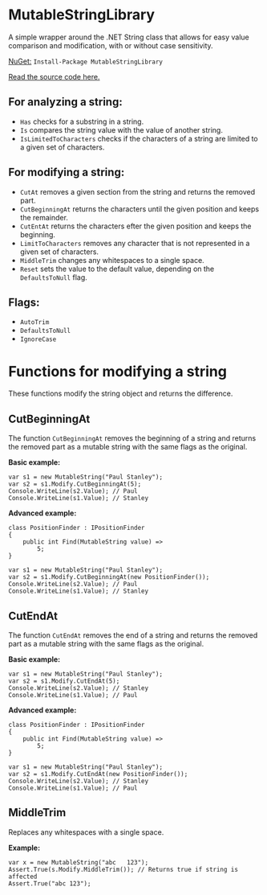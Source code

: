 # MutableStringLibrary

A simple wrapper around the .NET String class that allows for easy value comparison and modification, with or without case sensitivity.

[NuGet:](https://www.nuget.org/packages/MutableStringLibrary/) `Install-Package MutableStringLibrary`

[Read the source code here.](https://github.com/Anders-H/MutableStringLibrary)

## For analyzing a string:

- `Has` checks for a substring in a string.
- `Is` compares the string value with the value of another string.
- `IsLimitedToCharacters` checks if the characters of a string are limited to a given set of characters.

## For modifying a string:
- `CutAt` removes a given section from the string and returns the removed part.
- `CutBeginningAt` returns the characters until the given position and keeps the remainder.
- `CutEntAt` returns the characters efter the given position and keeps the beginning.
- `LimitToCharacters` removes any character that is not represented in a given set of characters.
- `MiddleTrim` changes any whitespaces to a single space.
- `Reset` sets the value to the default value, depending on the `DefaultsToNull` flag.

## Flags:

- `AutoTrim`
- `DefaultsToNull`
- `IgnoreCase`

# Functions for modifying a string

These functions modify the string object and returns the difference.

## CutBeginningAt

The function `CutBeginningAt` removes the beginning of a string and returns the removed part as a mutable string with the same flags as the original.

**Basic example:**

```
var s1 = new MutableString("Paul Stanley");
var s2 = s1.Modify.CutBeginningAt(5);
Console.WriteLine(s2.Value); // Paul
Console.WriteLine(s1.Value); // Stanley
```

**Advanced example:**

```
class PositionFinder : IPositionFinder
{
    public int Find(MutableString value) =>
        5;
}

var s1 = new MutableString("Paul Stanley");
var s2 = s1.Modify.CutBeginningAt(new PositionFinder());
Console.WriteLine(s2.Value); // Paul
Console.WriteLine(s1.Value); // Stanley
```

## CutEndAt

The function `CutEndAt` removes the end of a string and returns the removed part as a mutable string with the same flags as the original.

**Basic example:**

```
var s1 = new MutableString("Paul Stanley");
var s2 = s1.Modify.CutEndAt(5);
Console.WriteLine(s2.Value); // Stanley
Console.WriteLine(s1.Value); // Paul
```

**Advanced example:**

```
class PositionFinder : IPositionFinder
{
    public int Find(MutableString value) =>
        5;
}

var s1 = new MutableString("Paul Stanley");
var s2 = s1.Modify.CutEndAt(new PositionFinder());
Console.WriteLine(s2.Value); // Stanley
Console.WriteLine(s1.Value); // Paul
```

## MiddleTrim

Replaces any whitespaces with a single space.

**Example:**

```
var x = new MutableString("abc   123");
Assert.True(s.Modify.MiddleTrim()); // Returns true if string is affected
Assert.True("abc 123");
```